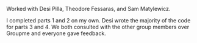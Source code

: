 Worked with Desi Pilla, Theodore Fessaras, and Sam Matylewicz.

I completed parts 1 and 2 on my own. Desi wrote the majority of the code for parts 3 and 4. 
We both consulted with the other group members over Groupme and everyone gave feedback.
